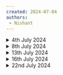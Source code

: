 ```yaml
---
created: 2024-07-04
authors:
 - Nishant
---
```

<details>
<summary>4th July 2024</summary>
Jay's been on a holiday for a bit and I had some free time, so I coded a bit of the server and when it got to a point where I was confident with the vision of the project, I decided to start writing down before everything else gets piled up. I should probably add testing and inline documentation for the server code since I *now* understand what I have written myself xD.
</details>
<details>
<summary>8th July 2024</summary>
Had a good meeting with Jay and the rest of the 24-25 committee regarding ICHack goals and plan of execution of the tech side. Created a schema of the main features we need to build a hackathon today, gonna ask for Jay's review when he's free. Documenting this a bit right now. That's it.
</details>
<details>
<summary>13th July 2024</summary>
1. Initialised websockets.
2. setup directory structure for a modular server build.
3. wrote and modified changed documentation.
4. rethought the new version (v2) of the system architecture.
</details>
<details>
<summary>16th July 2024</summary>
In the past couple days, we decided on the basic routes we wish to implement. See the Routes note. I have onboarded a long term volunteer, Harini Sritharar, to help us build the frontend (currently admin page). Today, I've implemented the create, login and logout routes in auth. I need to divert some attention into creating test utils for both Nuxt and server applications. 
<summary>18th July 2024</summary>
Yeah fuck the new version. For an app that only 700-800 users would use, We don't need to do that crap.  Also, fuck accessMap and urlTrieMap, it's complicated.. we can add a middleware for every route to restrict access.
</details>
<details>
<summary>22nd July 2024</summary>
No entries in the journal for a long time. In the course of the past 5 days, I changed multiple things regarding the setup of the server-side code. Now it feels like it has converged into something we can work with long-term. I am locking in the changes to the Basic auth routes. You can view the changes in the <a href="https://github.com/icdocsoc/ichack25/pull/4/files">PR #4 Diff</a>. Awaiting for Jay's review before I can continue otherwise I would realise more things I wouldn't like and change stuff again. So having something function on the main branch will then force me to conform to a pattern, even if later I realise it isn't the best. <br><br> Most of the changes were simply moving stuff around and renaming things. After typing out the documentation, it made sense to call something a particular way. Eg <tt>validateAccess</tt> should really be <tt>grantAccessTo</tt>, and that <tt>grantAccessTo('all')</tt> is basically rendering the middleware ineffective, but nice to be explicit.
</details>
